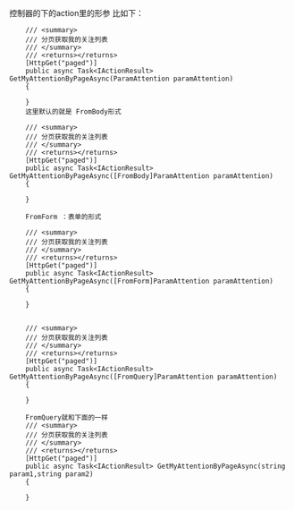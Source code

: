 ﻿控制器的下的action里的形参
比如下：

        /// <summary>
        /// 分页获取我的关注列表
        /// </summary>
        /// <returns></returns>
        [HttpGet("paged")]
        public async Task<IActionResult> GetMyAttentionByPageAsync(ParamAttention paramAttention)
        { 
        
        }
        这里默认的就是 FromBody形式 

        /// <summary>
        /// 分页获取我的关注列表
        /// </summary>
        /// <returns></returns>
        [HttpGet("paged")]
        public async Task<IActionResult> GetMyAttentionByPageAsync([FromBody]ParamAttention paramAttention)
        { 
        
        }

        FromForm ：表单的形式

        /// <summary>
        /// 分页获取我的关注列表
        /// </summary>
        /// <returns></returns>
        [HttpGet("paged")]
        public async Task<IActionResult> GetMyAttentionByPageAsync([FromForm]ParamAttention paramAttention)
        { 
        
        }

       
        /// <summary>
        /// 分页获取我的关注列表
        /// </summary>
        /// <returns></returns>
        [HttpGet("paged")]
        public async Task<IActionResult> GetMyAttentionByPageAsync([FromQuery]ParamAttention paramAttention)
        { 
        
        }

        FromQuery就和下面的一样
        /// <summary>
        /// 分页获取我的关注列表
        /// </summary>
        /// <returns></returns>
        [HttpGet("paged")]
        public async Task<IActionResult> GetMyAttentionByPageAsync(string param1,string param2)
        { 
        
        }
